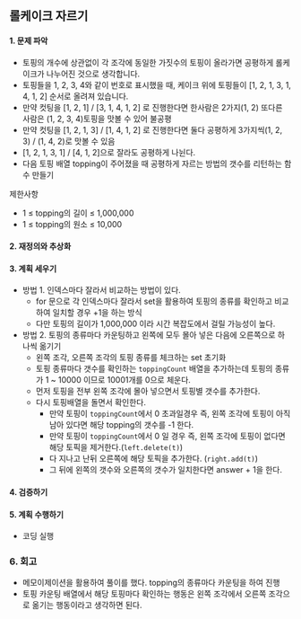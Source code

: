 ## 롤케이크 자르기
#### 1. 문제 파악
- 토핑의 개수에 상관없이 각 조각에 동일한 가짓수의 토핑이 올라가면 공평하게 롤케이크가 나누어진 것으로 생각합니다.
- 토핑들을 1, 2, 3, 4와 같이 번호로 표시했을 때, 케이크 위에 토핑들이 [1, 2, 1, 3, 1, 4, 1, 2] 순서로 올려져 있습니다.
- 만약 컷팅을 [1, 2, 1] / [3, 1, 4, 1, 2] 로 진행한다면 한사람은 2가지(1, 2) 또다른 사람은 (1, 2, 3, 4)토핑을 맛볼 수 있어 불공평
- 만약 컷팅을 [1, 2, 1, 3] / [1, 4, 1, 2] 로 진행한다면 둘다 공평하게 3가지씩(1, 2, 3) / (1, 4, 2)로 맛볼 수 있음
- [1, 2, 1, 3, 1] / [4, 1, 2]으로 잘라도 공평하게 나뉜다.
- 다음 토핑 배열 topping이 주어졌을 때 공평하게 자르는 방법의 갯수를 리턴하는 함수 만들기

제한사항
- 1 ≤ topping의 길이 ≤ 1,000,000
- 1 ≤ topping의 원소 ≤ 10,000
#### 2. 재정의와 추상화
#### 3. 계획 세우기
- 방법 1. 인덱스마다 잘라서 비교하는 방법이 있다.
  - for 문으로 각 인덱스마다 잘라서 set을 활용하여 토핑의 종류를 확인하고 비교하여 일치할 경우 +1을 하는 방식
  - 다만 토핑의 길이가 1,000,000 이라 시간 복잡도에서 걸릴 가능성이 높다.
- 방법 2. 토핑의 종류마다 카운팅하고 왼쪽에 모두 몰아 넣은 다음에 오른쪽으로 하나씩 옮기기
  - 왼쪽 조각, 오른쪽 조각의 토핑 종류를 체크하는 set 초기화
  - 토핑 종류마다 갯수를 확인하는 `toppingCount` 배열을 추가하는데 토핑의 종류가 1 ~ 10000 이므로 10001개를 0으로 체운다.
  - 먼저 토핑을 전부 왼쪽 조각에 몰아 넣으면서 토핑별 갯수를 추가한다.
  - 다시 토핑배열을 돌면서 확인한다.
    - 만약 토핑이 `toppingCount`에서 0 초과일경우 즉, 왼쪽 조각에 토핑이 아직 남아 있다면 해당 topping의 갯수를 -1 한다.
    - 만약 토핑이 `toppingCount`에서 0 일 경우 즉, 왼쪽 조각에 토핑이 없다면 해당 토픽을 제거한다.(`left.delete(t)`)
    - 다 지나고 난뒤 오른쪽에 해당 토픽을 추가한다. (`right.add(t)`)
    - 그 뒤에 왼쪽의 갯수와 오른쪽의 갯수가 일치한다면 answer + 1을 한다.
#### 4. 검증하기
#### 5. 계획 수행하기
- 코딩 실행

### 6. 회고
- 메모이제이션을 활용하여 풀이를 했다. topping의 종류마다 카운팅을 하여 진행
- 토핑 카운팅 배열에서 해당 토핑마다 확인하는 행동은 왼쪽 조각에서 오른쪽 조각으로 옮기는 행동이라고 생각하면 된다.
